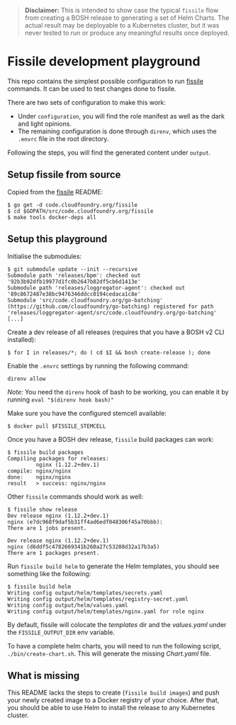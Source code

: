 > **Disclaimer:** This is intended to show case the typical `fissile` flow from creating a BOSH release to generating a set of Helm Charts. The actual result may be deployable to a Kubernetes cluster, but it was never tested to run or produce any meaningful results once deployed.

# Fissile development playground
This repo contains the simplest possible configuration to run [fissile](https://github.com/SUSE/fissile) commands.
It can be used to test changes done to fissile.

There are two sets of configuration to make this work:
- Under `configuration`, you will find the role manifest as well as the dark and light opinions.
- The remaining configuration is done through `direnv`, which uses the `.envrc` file in the root directory.

Following the steps, you will find the generated content under `output`.

## Setup fissile from source
Copied from the [fissile](https://github.com/SUSE/fissile) README:
```
$ go get -d code.cloudfoundry.org/fissile
$ cd $GOPATH/src/code.cloudfoundry.org/fissile
$ make tools docker-deps all
```

## Setup this playground
Initialise the submodules:
```
$ git submodule update --init --recursive
Submodule path 'releases/bpm': checked out '92b3b92dfb19977d1fc0b2647b82df5cb6d1413e'
Submodule path 'releases/loggregator-agent': checked out '89c8672487e38bc9476346ddcc0194cedaca1c8e'
Submodule 'src/code.cloudfoundry.org/go-batching' (https://github.com/cloudfoundry/go-batching) registered for path 'releases/loggregator-agent/src/code.cloudfoundry.org/go-batching'
[...]
```

Create a dev release of all releases (requires that you have a BOSH v2 CLI installed):
```
$ for I in releases/*; do ( cd $I && bosh create-release ); done
```

Enable the `.envrc` settings by running the following command:
```
direnv allow
```
_Note:_ You need the `direnv` hook of bash to be working, you can enable it by running `eval "$(direnv hook bash)"`

Make sure you have the configured stemcell available:
```
$ docker pull $FISSILE_STEMCELL
```

Once you have a BOSH dev release, `fissile` build packages can work:
```
$ fissile build packages
Compiling packages for releases:
         nginx (1.12.2+dev.1)
compile: nginx/nginx
done:    nginx/nginx
result   > success: nginx/nginx
```

Other `fissile` commands should work as well:
```
$ fissile show release
Dev release nginx (1.12.2+dev.1)
nginx (e7dc968f9daf5b31ff4ad6edf048306f45a70bbb):
There are 1 jobs present.

Dev release nginx (1.12.2+dev.1)
nginx (d6ddf5c4782669341b260a27c53208d32a17b3a5)
There are 1 packages present.
```

Run `fissile build helm` to generate the Helm templates, you should see something like the following:
```
$ fissile build helm
Writing config output/helm/templates/secrets.yaml
Writing config output/helm/templates/registry-secret.yaml
Writing config output/helm/values.yaml
Writing config output/helm/templates/nginx.yaml for role nginx
```
By default, fissile will colocate the _templates_ dir and the _values.yaml_ under the `FISSILE_OUTPUT_DIR` env variable.

To have a complete helm charts, you will need to run the following script, `./bin/create-chart.sh`. This will generate the missing _Chart.yaml_ file.

## What is missing
This README lacks the steps to create (`fissile build images`) and push your newly created image to a Docker registry of your choice. After that, you should be able to use Helm to install the release to any Kubernetes cluster.
